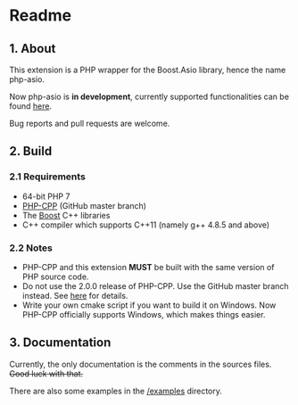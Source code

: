 # Readme

## 1. About

This extension is a PHP wrapper for the Boost.Asio library, hence the name php-asio.

Now php-asio is **in development**, currently supported functionalities can be found [here](examples/stub.php).

Bug reports and pull requests are welcome.

## 2. Build

### 2.1 Requirements

* 64-bit PHP 7
* [PHP-CPP](http://www.php-cpp.com/) \(GitHub master branch\)
* The [Boost](http://www.boost.org/) C++ libraries
* C++ compiler which supports C++11 (namely g++ 4.8.5 and above)

### 2.2 Notes

* PHP-CPP and this extension **MUST** be built with the same version of PHP source code.
* Do not use the 2.0.0 release of PHP-CPP. Use the GitHub master branch instead. See [here](https://cismon.net/2017/09/19/PHP-CPP-bug-which-causes-memory-leak/) for details.
* Write your own cmake script if you want to build it on Windows. Now PHP-CPP officially supports Windows, which makes things easier.

## 3. Documentation

Currently, the only documentation is the comments in the sources files. ~~Good luck with that.~~

There are also some examples in the [/examples](/examples) directory.